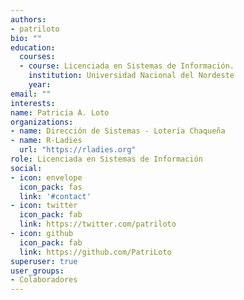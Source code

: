 ```yaml
---
authors:
- patriloto
bio: ""
education:
  courses:
  - course: Licenciada en Sistemas de Información.
    institution: Universidad Nacional del Nordeste 
    year: 
email: ""
interests:
name: Patricia A. Loto
organizations:
- name: Dirección de Sistemas - Lotería Chaqueña
- name: R-Ladies
  url: "https://rladies.org"
role: Licenciada en Sistemas de Información
social:
- icon: envelope
  icon_pack: fas
  link: '#contact'
- icon: twitter
  icon_pack: fab
  link: https://twitter.com/patriloto
- icon: github
  icon_pack: fab
  link: https://github.com/PatriLoto
superuser: true
user_groups:
- Colaboradores
---
```




